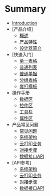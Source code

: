 # Summary

* [Introduction](README.md)
* [产品介绍]
    * [概述](articles/print/1-/gai_shu.md)
    * [产品特性](articles/print/1-/features.md)
    * [设计器简介](articles/print/1-/designer_intro.md)
* [快速入门]
    * [单一表格](articles/print/2-/single_table.md)
    * [普通列表](articles/print/2-/common_list.md)
    * [普通单据](articles/print/2-/document.md)
    * [分组表格](articles/print/2-/group_table.md)
    * [套打模板](articles/print/2-/formatted_print.md)
* 操作手册
    * [数据区](articles/print/3-/data_area.md)
    * [控件区](articles/print/3-/control_area.md)
    * [工具栏](articles/print/3-/toolbar.md)
    * [属性区](articles/print/3-/property_area.md)
* 产品常见问题
    * [常见问题](articles/print/4-/question.md)
    * [系统架构](articles/print/4-/system_structure.md)
    * [云打印业务](articles/print/4-/print_business.md)
    * [对接步骤](articles/print/4-/connect_steps.md)
    * [数据接口API](articles/print/4-/api.md)
* [API参考]
    * [系统架构](articles/print/5-/system_structure.md)
    * [云打印业务](articles/print/5-/print_business.md)
    * [对接步骤](articles/print/5-/connect_steps.md)
    * [数据接口API](articles/print/5-/api.md)

